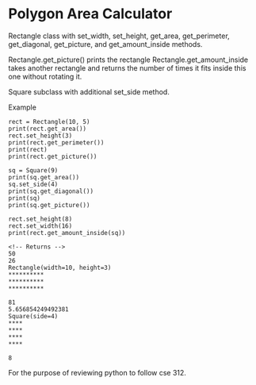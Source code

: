 
# Polygon Area Calculator 

Rectangle class with set_width, set_height, get_area, get_perimeter, get_diagonal, get_picture, and get_amount_inside methods. 

Rectangle.get_picture() prints the rectangle
Rectangle.get_amount_inside takes another rectangle and returns the number of times it fits inside this one without rotating it.

Square subclass with additional set_side method. 

Example
```
rect = Rectangle(10, 5)
print(rect.get_area())
rect.set_height(3)
print(rect.get_perimeter())
print(rect)
print(rect.get_picture())

sq = Square(9)
print(sq.get_area())
sq.set_side(4)
print(sq.get_diagonal())
print(sq)
print(sq.get_picture())

rect.set_height(8)
rect.set_width(16)
print(rect.get_amount_inside(sq))

<!-- Returns -->
50
26
Rectangle(width=10, height=3)
**********
**********
**********

81
5.656854249492381
Square(side=4)
****
****
****
****

8
```

For the purpose of reviewing python to follow cse 312. 





